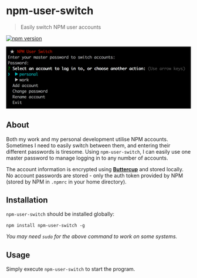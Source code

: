 # npm-user-switch

> Easily switch NPM user accounts

[![npm version](https://badge.fury.io/js/npm-user-switch.svg)](https://www.npmjs.com/package/npm-user-switch)

![npm-user-switch menu](https://raw.githubusercontent.com/perry-mitchell/npm-user-switch/master/screenshot.jpg)

## About
Both my work and my personal development utilise NPM accounts. Sometimes I need to easily switch between them, and entering their different passwords is tiresome. Using `npm-user-switch`, I can easily use one master password to manage logging in to any number of accounts.

The account information is encrypted using [**Buttercup**](https://buttercup.pw) and stored locally. No account passwords are stored - only the auth token provided by NPM (stored by NPM in `.npmrc` in your home directory).

## Installation
`npm-user-switch` should be installed globally:

```shell
npm install npm-user-switch -g
```

_You may need `sudo` for the above command to work on some systems._

## Usage
Simply execute `npm-user-switch` to start the program.
